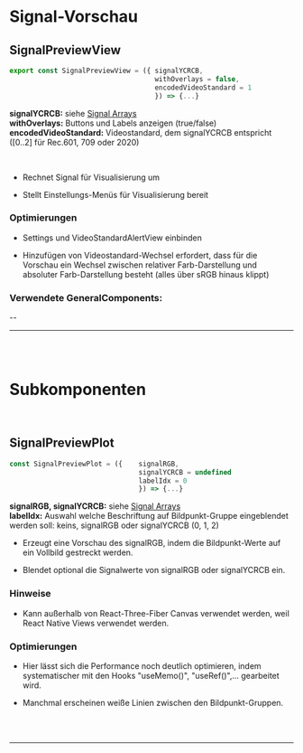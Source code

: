 # Signal-Vorschau


## SignalPreviewView

```JavaScript
export const SignalPreviewView = ({ signalYCRCB,
                                    withOverlays = false,
                                    encodedVideoStandard = 1
                                    }) => {...}
```

**signalYCRCB:**   siehe [Signal Arrays](../SignalArrays) </br>
**withOverlays:**  Buttons und Labels anzeigen (true/false) </br>
**encodedVideoStandard:**  Videostandard, dem signalYCRCB entspricht ([0..2] für Rec.601, 709 oder 2020) </br>

</br>

- Rechnet Signal für Visualisierung um

- Stellt Einstellungs-Menüs für Visualisierung bereit

### Optimierungen

- Settings und VideoStandardAlertView einbinden

- Hinzufügen von Videostandard-Wechsel erfordert, dass für die Vorschau ein Wechsel zwischen relativer Farb-Darstellung und absoluter Farb-Darstellung besteht (alles über sRGB hinaus klippt)

### Verwendete GeneralComponents:
--

---

</br></br>

# Subkomponenten

</br>

## SignalPreviewPlot

```JavaScript
const SignalPreviewPlot = ({    signalRGB,
                                signalYCRCB = undefined
                                labelIdx = 0
                                }) => {...}
```

**signalRGB, signalYCRCB:**   siehe [Signal Arrays](../SignalArrays) </br>
**labelIdx:**  Auswahl welche Beschriftung auf Bildpunkt-Gruppe eingeblendet werden soll: keins, signalRGB oder signalYCRCB (0, 1, 2)

- Erzeugt eine Vorschau des signalRGB, indem die Bildpunkt-Werte auf ein Vollbild gestreckt werden.

- Blendet optional die Signalwerte von signalRGB oder signalYCRCB ein.

### Hinweise

- Kann außerhalb von React-Three-Fiber Canvas verwendet werden, weil React Native Views verwendet werden.

### Optimierungen

- Hier lässt sich die Performance noch deutlich optimieren, indem systematischer mit den Hooks "useMemo()", "useRef()",... gearbeitet wird.

- Manchmal erscheinen weiße Linien zwischen den Bildpunkt-Gruppen.

</br>
</br>

---
</br>
